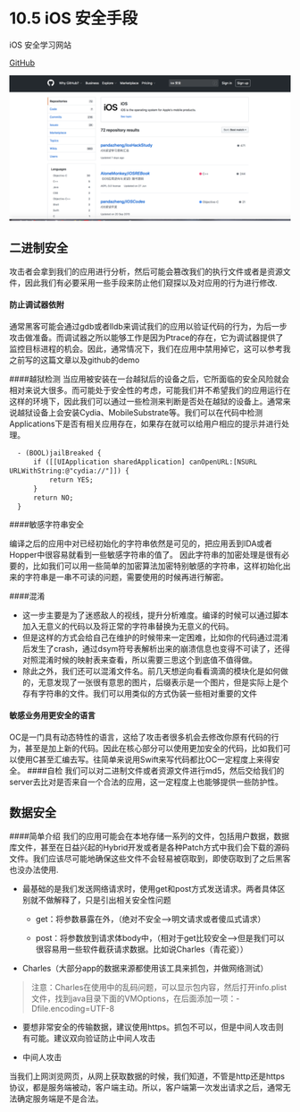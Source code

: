 # 10.5 iOS 安全手段

iOS 安全学习网站

[GitHub](https://github.com/search?o=desc&q=ios+安全&s=stars&type=Repositories)

![](Resource/10_5_1.png)


## 二进制安全
攻击者会拿到我们的应用进行分析，然后可能会篡改我们的执行文件或者是资源文件，因此我们有必要采用一些手段来防止他们窥探以及对应用的行为进行修改.

#### 防止调试器依附
通常黑客可能会通过gdb或者lldb来调试我们的应用以验证代码的行为，为后一步攻击做准备。而调试器之所以能够工作是因为Ptrace的存在，它为调试器提供了监控目标进程的机会。因此，通常情况下，我们在应用中禁用掉它，这可以参考我之前写的这篇文章以及github的demo

####越狱检测
当应用被安装在一台越狱后的设备之后，它所面临的安全风险就会相对来说大很多。而可能处于安全性的考虑，可能我们并不希望我们的应用运行在这样的环境下，因此我们可以通过一些检测来判断是否处在越狱的设备上。通常来说越狱设备上会安装Cydia、MobileSubstrate等。我们可以在代码中检测Applications下是否有相关应用存在，如果存在就可以给用户相应的提示并进行处理。

```
  - (BOOL)jailBreaked {
      if ([[UIApplication sharedApplication] canOpenURL:[NSURL URLWithString:@"cydia://"]]) {
          return YES;
      }
      return NO;
  }
```


####敏感字符串安全

编译之后的应用中对已经初始化的字符串依然是可见的，把应用丢到IDA或者Hopper中很容易就看到一些敏感字符串的值了。
因此字符串的加密处理是很有必要的，比如我们可以用一些简单的加密算法加密特别敏感的字符串，这样初始化出来的字符串是一串不可读的问题，需要使用的时候再进行解密。



####混淆

* 这一步主要是为了迷惑敌人的视线，提升分析难度。编译的时候可以通过脚本加入无意义的代码以及将正常的字符串替换为无意义的代码。
* 但是这样的方式会给自己在维护的时候带来一定困难，比如你的代码通过混淆后发生了crash，通过dsym符号表解析出来的崩溃信息也变得不可读了，还得对照混淆时候的映射表来查看，所以需要三思这个到底值不值得做。
* 除此之外，我们还可以混淆文件名。前几天想逆向看看滴滴的模块化是如何做的，无意发现了一张很有意思的图片，后缀表示是一个图片，但是实际上是个存有字符串的文件。我们可以用类似的方式伪装一些相对重要的文件


#### 敏感业务用更安全的语言
OC是一门具有动态特性的语言，这给了攻击者很多机会去修改你原有代码的行为，甚至是加上新的代码。因此在核心部分可以使用更加安全的代码，比如我们可以使用C甚至汇编去写。往简单来说用Swift来写代码都比OC一定程度上来得安全。
####自检
我们可以对二进制文件或者资源文件进行md5，然后交给我们的server去比对是否来自一个合法的应用，这一定程度上也能够提供一些防护性。









## 数据安全
####简单介绍
我们的应用可能会在本地存储一系列的文件，包括用户数据，数据库文件，甚至在日益兴起的Hybrid开发或者是各种Patch方式中我们会下载的源码文件。我们应该尽可能地确保这些文件不会轻易被窃取到，即使窃取到了之后黑客也没办法使用.


* 最基础的是我们发送网络请求时，使用get和post方式发送请求。两者具体区别就不做解释了，只是引出相关安全性问题


	* get：将参数暴露在外，（绝对不安全-->明文请求或者傻瓜式请求）
	
	* post：将参数放到请求体body中，（相对于get比较安全-->但是我们可以很容易用一些软件截获请求数据。比如说Charles（青花瓷））



* Charles（大部分app的数据来源都使用该工具来抓包，并做网络测试）

>注意：Charles在使用中的乱码问题，可以显示包内容，然后打开info.plist文件，找到java目录下面的VMOptions，在后面添加一项：-Dfile.encoding=UTF-8


* 要想非常安全的传输数据，建议使用https。抓包不可以，但是中间人攻击则有可能。建议双向验证防止中间人攻击

* 中间人攻击

当我们上网浏览网页，从网上获取数据的时候，我们知道，不管是http还是https协议，都是服务端被动，客户端主动。所以，客户端第一次发出请求之后，通常无法确定服务端是不是合法。






[](https://www.jianshu.com/p/5866f7bcad05)











